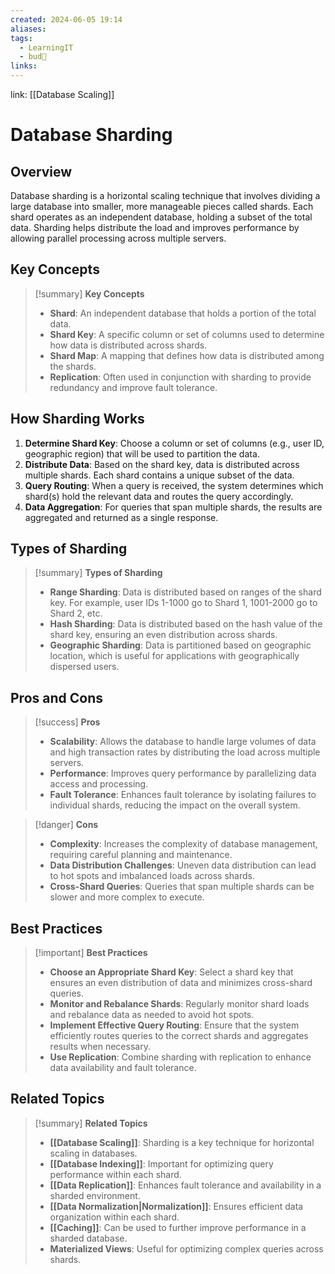 ```yaml
---
created: 2024-06-05 19:14
aliases: 
tags:
  - LearningIT
  - bud🌿
links:
---
```


link: [[Database Scaling]]

# Database Sharding

## Overview

Database sharding is a horizontal scaling technique that involves dividing a large database into smaller, more manageable pieces called shards. Each shard operates as an independent database, holding a subset of the total data. Sharding helps distribute the load and improves performance by allowing parallel processing across multiple servers.

## Key Concepts

> [!summary] **Key Concepts**
> 
> - **Shard**: An independent database that holds a portion of the total data.
> - **Shard Key**: A specific column or set of columns used to determine how data is distributed across shards.
> - **Shard Map**: A mapping that defines how data is distributed among the shards.
> - **Replication**: Often used in conjunction with sharding to provide redundancy and improve fault tolerance.

## How Sharding Works

1. **Determine Shard Key**: Choose a column or set of columns (e.g., user ID, geographic region) that will be used to partition the data.
2. **Distribute Data**: Based on the shard key, data is distributed across multiple shards. Each shard contains a unique subset of the data.
3. **Query Routing**: When a query is received, the system determines which shard(s) hold the relevant data and routes the query accordingly.
4. **Data Aggregation**: For queries that span multiple shards, the results are aggregated and returned as a single response.

## Types of Sharding

> [!summary] **Types of Sharding**
> 
> - **Range Sharding**: Data is distributed based on ranges of the shard key. For example, user IDs 1-1000 go to Shard 1, 1001-2000 go to Shard 2, etc.
> - **Hash Sharding**: Data is distributed based on the hash value of the shard key, ensuring an even distribution across shards.
> - **Geographic Sharding**: Data is partitioned based on geographic location, which is useful for applications with geographically dispersed users.

## Pros and Cons

> [!success] **Pros**
> 
> - **Scalability**: Allows the database to handle large volumes of data and high transaction rates by distributing the load across multiple servers.
> - **Performance**: Improves query performance by parallelizing data access and processing.
> - **Fault Tolerance**: Enhances fault tolerance by isolating failures to individual shards, reducing the impact on the overall system.

> [!danger] **Cons**
> 
> - **Complexity**: Increases the complexity of database management, requiring careful planning and maintenance.
> - **Data Distribution Challenges**: Uneven data distribution can lead to hot spots and imbalanced loads across shards.
> - **Cross-Shard Queries**: Queries that span multiple shards can be slower and more complex to execute.

## Best Practices

> [!important] **Best Practices**
> 
> - **Choose an Appropriate Shard Key**: Select a shard key that ensures an even distribution of data and minimizes cross-shard queries.
> - **Monitor and Rebalance Shards**: Regularly monitor shard loads and rebalance data as needed to avoid hot spots.
> - **Implement Effective Query Routing**: Ensure that the system efficiently routes queries to the correct shards and aggregates results when necessary.
> - **Use Replication**: Combine sharding with replication to enhance data availability and fault tolerance.

## Related Topics

> [!summary] **Related Topics**
> 
> - **[[Database Scaling]]**: Sharding is a key technique for horizontal scaling in databases.
> - **[[Database Indexing]]**: Important for optimizing query performance within each shard.
> - **[[Data Replication]]**: Enhances fault tolerance and availability in a sharded environment.
> - **[[Data Normalization|Normalization]]**: Ensures efficient data organization within each shard.
> - **[[Caching]]**: Can be used to further improve performance in a sharded database.
> - **Materialized Views**: Useful for optimizing complex queries across shards.